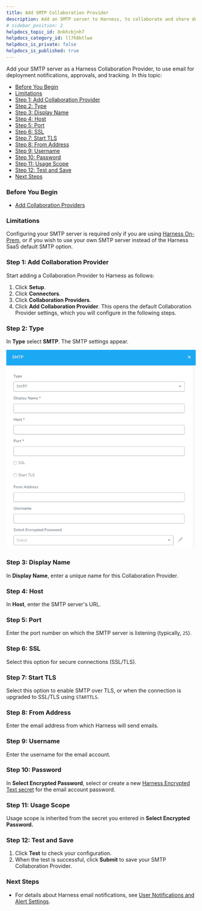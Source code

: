 ```yaml
---
title: Add SMTP Collaboration Provider
description: Add an SMTP server to Harness, to collaborate and share deployment info with users and groups via email.
# sidebar_position: 2
helpdocs_topic_id: 8nkhcbjnh7
helpdocs_category_id: ll7h8ktlwe
helpdocs_is_private: false
helpdocs_is_published: true
---
```


Add your SMTP server as a Harness Collaboration Provider, to use email for deployment notifications, approvals, and tracking. In this topic:

* [Before You Begin](#before_you_begin)
* [Limitations](#limitations)
* [Step 1: Add Collaboration Provider](#add_provider)
* [Step 2: Type](#type)
* [Step 3: Display Name](#display_name)
* [Step 4: Host](#host)
* [Step 5: Port](#port)
* [Step 6: SSL](#ssl)
* [Step 7: Start TLS](#start_tls)
* [Step 8: From Address](#from_address)
* [Step 9: Username](#username)
* [Step 10: Password](#password)
* [Step 11: Usage Scope](#usage_scope)
* [Step 12: Test and Save](#test_save)
* [Next Steps](#next_steps)


### Before You Begin

* [Add Collaboration Providers](collaboration-providers.md)


### Limitations

Configuring your SMTP server is required only if you are using [Harness On-Prem](https://docs.harness.io/article/gng086569h-harness-on-premise-versions), or if you wish to use your own SMTP server instead of the Harness SaaS default SMTP option.


### Step 1: Add Collaboration Provider

Start adding a Collaboration Provider to Harness as follows:

1. Click **Setup**.
2. Click **Connectors**.
3. Click **Collaboration Providers**.
4. Click **Add Collaboration Provider**. This opens the default Collaboration Provider settings, which you will configure in the following steps.


### Step 2: Type

In **Type** select **SMTP**. The SMTP settings appear.

![](./static/add-smtp-collaboration-provider-29.png)

### Step 3: Display Name

In **Display Name**, enter a unique name for this Collaboration Provider.


### Step 4: Host

In **Host**, enter the SMTP server's URL.


### Step 5: Port

Enter the port number on which the SMTP server is listening (typically, `25`).


### Step 6: SSL

Select this option for secure connections (SSL/TLS).


### Step 7: Start TLS

Select this option to enable SMTP over TLS, or when the connection is upgraded to SSL/TLS using `STARTTLS`.


### Step 8: From Address

Enter the email address from which Harness will send emails.


### Step 9: Username

Enter the username for the email account.


### Step 10: Password

In **Select Encrypted Password**, select or create a new [Harness Encrypted Text secret](../../security/secrets-management/use-encrypted-text-secrets.md) for the email account password.


### Step 11: Usage Scope

Usage scope is inherited from the secret you entered in **Select Encrypted Password.**


### Step 12: Test and Save

1. Click **Test** to check your configuration.
2. When the test is successful, click **Submit** to save your SMTP Collaboration Provider.


### Next Steps

* For details about Harness email notifications, see [User Notifications and Alert Settings](../manage-notegroups/notification-groups.md).

